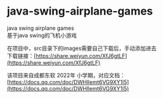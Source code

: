 # java-swing-airplane-games
java swing airplane games<br>
基于java swing的飞机小游戏

在项目中，src目录下的images需要自己下载后，手动添加进去<br>
下载链接：[https://share.weiyun.com/XfJ6gtLF](https://share.weiyun.com/XfJ6gtLF)

该项目来自成都东软 2022年 小学期，对应文档：[https://docs.qq.com/doc/DWHllemt6VG9XY1l5](https://docs.qq.com/doc/DWHllemt6VG9XY1l5)


